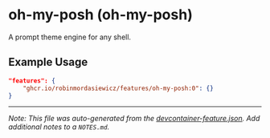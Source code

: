 
# oh-my-posh (oh-my-posh)

A prompt theme engine for any shell.

## Example Usage

```json
"features": {
    "ghcr.io/robinmordasiewicz/features/oh-my-posh:0": {}
}
```





---

_Note: This file was auto-generated from the [devcontainer-feature.json](https://github.com/robinmordasiewicz/features/blob/main/src/oh-my-posh/devcontainer-feature.json).  Add additional notes to a `NOTES.md`._
